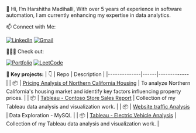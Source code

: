 👋 Hi, I’m Harshitha Madihalli, With over 5 years of experience in software automation, I am currently enhancing my expertise in data analytics.

📫 Connect with Me: <br>

[![LinkedIn](https://img.shields.io/badge/LinkedIn-0A66C2?style=for-the-badge&logo=linkedin&logoColor=white)](https://www.linkedin.com/in/hmadihalli/)
[![Gmail](https://img.shields.io/badge/Gmail-D14836?style=for-the-badge&logo=gmail&logoColor=white)](harshitham195@gmail.com)

👩🏻‍💻 Check out: <br>

[![Portfolio](https://img.shields.io/badge/Portfolio-009688?style=for-the-badge&logo=google-chrome&logoColor=white)](https://harshithamadihalli.my.canva.site/portfolio)
[![LeetCode](https://img.shields.io/badge/LeetCode-FFA116?style=for-the-badge&logo=leetcode&logoColor=black)](https://leetcode.com/harshithamadihalli/)


**📂 Key projects:**
| :point_down: | Repo | Description |
|--------------|------|-------------|
| :package:    | [Pricing Analysis of Northern California Housing](https://github.com/Harshitham195/Pricing-Analysis-of-Northern-California-Housing) | To analyze Northern California's housing market and identify key factors influencing property prices. |
| :package: | [Tableau - Contoso Store Sales Report](https://github.com/Harshitham195/Contoso-Store-Sales-Report) | Collection of my Tableau data analysis and visualization work. |
| :package: | [Website traffic Analysis](https://github.com/Harshitham195/Website-Traffic-Analysis) | Data Exploration - MySQL |
| :package: | [Tableau - Electric Vehicle Analysis](https://github.com/Harshitham195/Electric-Vehicle-Analysis) | Collection of my Tableau data analysis and visualization work. |

